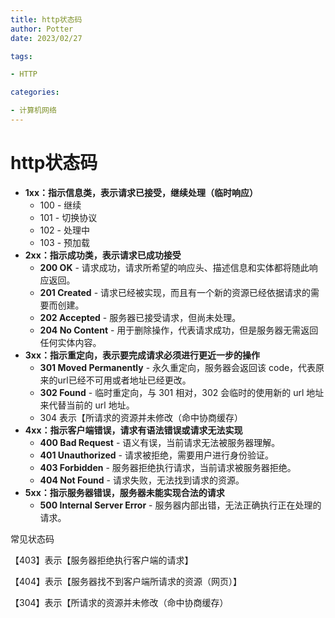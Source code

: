```yaml
---
title: http状态码
author: Potter
date: 2023/02/27

tags:

- HTTP

categories:

- 计算机网络
---
```


# http状态码


- **1xx：指示信息类，表示请求已接受，继续处理（临时响应）**
  - 100 - 继续
  - 101 - 切换协议
  - 102 - 处理中
  - 103 - 预加载
- **2xx：指示成功类，表示请求已成功接受**
  - **200 OK** - 请求成功，请求所希望的响应头、描述信息和实体都将随此响应返回。
  - **201 Created** - 请求已经被实现，而且有一个新的资源已经依据请求的需要而创建。
  - **202 Accepted** - 服务器已接受请求，但尚未处理。
  - **204 No Content** - 用于删除操作，代表请求成功，但是服务器无需返回任何实体内容。
- **3xx：指示重定向，表示要完成请求必须进行更近一步的操作**
  - **301 Moved Permanently** - 永久重定向，服务器会返回该 code，代表原来的url已经不可用或者地址已经更改。
  - **302 Found** - 临时重定向，与 301 相对，302 会临时的使用新的 url 地址来代替当前的 url 地址。
  - 304 表示【所请求的资源并未修改（命中协商缓存）
- **4xx：指示客户端错误，请求有语法错误或请求无法实现**
  - **400 Bad Request** - 语义有误，当前请求无法被服务器理解。
  - **401 Unauthorized** - 请求被拒绝，需要用户进行身份验证。
  - **403 Forbidden** - 服务器拒绝执行请求，当前请求被服务器拒绝。
  - **404 Not Found** - 请求失败，无法找到请求的资源。
- **5xx：指示服务器错误，服务器未能实现合法的请求**
  - **500 Internal Server Error** - 服务器内部出错，无法正确执行正在处理的请求。

常见状态码

【403】表示【服务器拒绝执行客户端的请求】

【404】表示【服务器找不到客户端所请求的资源（网页）】

【304】表示【所请求的资源并未修改（命中协商缓存）
